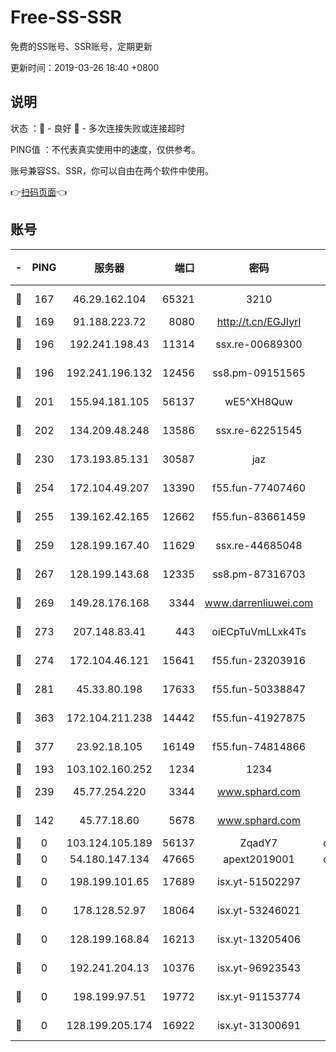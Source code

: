 # Free-SS-SSR

免费的SS账号、SSR账号，定期更新

更新时间：2019-03-26 18:40 +0800

## 说明

状态     ：🙂 - 良好 🙁 - 多次连接失败或连接超时

PING值   ：不代表真实使用中的速度，仅供参考。

账号兼容SS、SSR，你可以自由在两个软件中使用。

👉[扫码页面](https://liesauer.github.io/Free-SS-SSR/)👈

## 账号

|-|PING|服务器|端口|密码|加密方式|区域|
|:----:|:----:|:-----:|-----:|:----:|:----:|:----:|
|🙂|167|46.29.162.104|65321|3210|aes-256-ctr|RU|
|🙂|169|91.188.223.72|8080|http://t.cn/EGJIyrl|rc4-md5|RU|
|🙂|196|192.241.198.43|11314|ssx.re-00689300|aes-256-cfb|US|
|🙂|196|192.241.196.132|12456|ss8.pm-09151565|aes-256-cfb|US|
|🙂|201|155.94.181.105|56137|wE5^XH8Quw|aes-256-cfb|US|
|🙂|202|134.209.48.248|13586|ssx.re-62251545|aes-256-cfb|US|
|🙂|230|173.193.85.131|30587|jaz|aes-256-cfb|US|
|🙂|254|172.104.49.207|13390|f55.fun-77407460|aes-256-cfb|SG|
|🙂|255|139.162.42.165|12662|f55.fun-83661459|aes-256-cfb|SG|
|🙂|259|128.199.167.40|11629|ssx.re-44685048|aes-256-cfb|SG|
|🙂|267|128.199.143.68|12335|ss8.pm-87316703|aes-256-cfb|SG|
|🙂|269|149.28.176.168|3344|www.darrenliuwei.com|aes-256-cfb|AU|
|🙂|273|207.148.83.41|443|oiECpTuVmLLxk4Ts|aes-256-cfb|AU|
|🙂|274|172.104.46.121|15641|f55.fun-23203916|aes-256-cfb|SG|
|🙂|281|45.33.80.198|17633|f55.fun-50338847|aes-256-cfb|US|
|🙂|363|172.104.211.238|14442|f55.fun-41927875|aes-256-cfb|US|
|🙂|377|23.92.18.105|16149|f55.fun-74814866|aes-256-cfb|US|
|🙂|193|103.102.160.252|1234|1234|rc4-md5|JP|
|🙂|239|45.77.254.220|3344|www.sphard.com|aes-256-cfb|SG|
|🙁|142|45.77.18.60|5678|www.sphard.com|aes-256-cfb|JP|
|🙁|0|103.124.105.189|56137|ZqadY7|chacha20|US|
|🙁|0|54.180.147.134|47665|apext2019001|chacha20|KR|
|🙁|0|198.199.101.65|17689|isx.yt-51502297|aes-256-cfb|US|
|🙁|0|178.128.52.97|18064|isx.yt-53246021|aes-256-cfb|SG|
|🙁|0|128.199.168.84|16213|isx.yt-13205406|aes-256-cfb|SG|
|🙁|0|192.241.204.13|10376|isx.yt-96923543|aes-256-cfb|US|
|🙁|0|198.199.97.51|19772|isx.yt-91153774|aes-256-cfb|US|
|🙁|0|128.199.205.174|16922|isx.yt-31300691|aes-256-cfb|SG|

